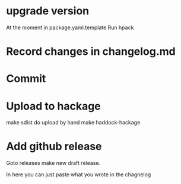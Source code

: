 
# upgrade version

At the moment in package.yaml.template
Run hpack

# Record changes in changelog.md

# Commit

# Upload to hackage

make sdist
do upload by hand
make haddock-hackage


# Add github release

Goto releases make new draft release.

In here you can just paste what you wrote in the chagnelog

